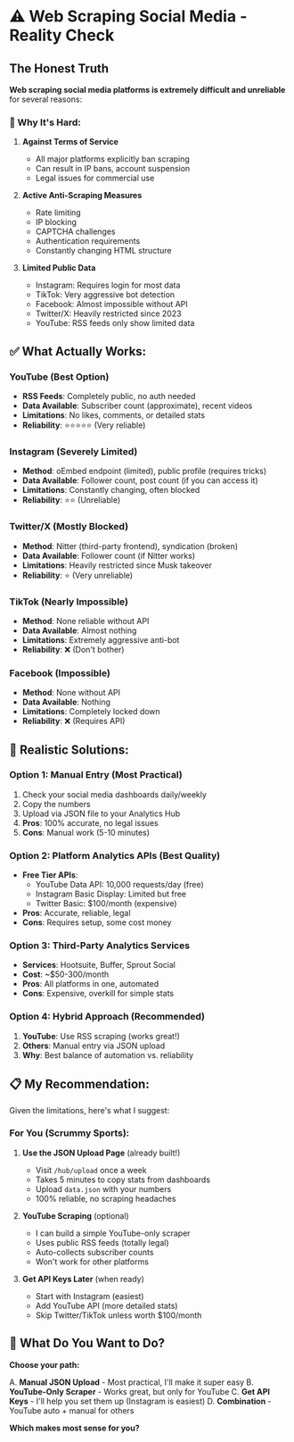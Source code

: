 # ⚠️ Web Scraping Social Media - Reality Check

## The Honest Truth

**Web scraping social media platforms is extremely difficult and unreliable** for several reasons:

### 🚫 Why It's Hard:

1. **Against Terms of Service**
   - All major platforms explicitly ban scraping
   - Can result in IP bans, account suspension
   - Legal issues for commercial use

2. **Active Anti-Scraping Measures**
   - Rate limiting
   - IP blocking
   - CAPTCHA challenges
   - Authentication requirements
   - Constantly changing HTML structure

3. **Limited Public Data**
   - Instagram: Requires login for most data
   - TikTok: Very aggressive bot detection
   - Facebook: Almost impossible without API
   - Twitter/X: Heavily restricted since 2023
   - YouTube: RSS feeds only show limited data

## ✅ What Actually Works:

### **YouTube** (Best Option)
- **RSS Feeds**: Completely public, no auth needed
- **Data Available**: Subscriber count (approximate), recent videos
- **Limitations**: No likes, comments, or detailed stats
- **Reliability**: ⭐⭐⭐⭐⭐ (Very reliable)

### **Instagram** (Severely Limited)
- **Method**: oEmbed endpoint (limited), public profile (requires tricks)
- **Data Available**: Follower count, post count (if you can access it)
- **Limitations**: Constantly changing, often blocked
- **Reliability**: ⭐⭐ (Unreliable)

### **Twitter/X** (Mostly Blocked)
- **Method**: Nitter (third-party frontend), syndication (broken)
- **Data Available**: Follower count (if Nitter works)
- **Limitations**: Heavily restricted since Musk takeover
- **Reliability**: ⭐ (Very unreliable)

### **TikTok** (Nearly Impossible)
- **Method**: None reliable without API
- **Data Available**: Almost nothing
- **Limitations**: Extremely aggressive anti-bot
- **Reliability**: ❌ (Don't bother)

### **Facebook** (Impossible)
- **Method**: None without API
- **Data Available**: Nothing
- **Limitations**: Completely locked down
- **Reliability**: ❌ (Requires API)

## 🎯 Realistic Solutions:

### **Option 1: Manual Entry** (Most Practical)
1. Check your social media dashboards daily/weekly
2. Copy the numbers
3. Upload via JSON file to your Analytics Hub
4. **Pros**: 100% accurate, no legal issues
5. **Cons**: Manual work (5-10 minutes)

### **Option 2: Platform Analytics APIs** (Best Quality)
- **Free Tier APIs**:
  - YouTube Data API: 10,000 requests/day (free)
  - Instagram Basic Display: Limited but free
  - Twitter Basic: $100/month (expensive)
- **Pros**: Accurate, reliable, legal
- **Cons**: Requires setup, some cost money

### **Option 3: Third-Party Analytics Services**
- **Services**: Hootsuite, Buffer, Sprout Social
- **Cost**: ~$50-300/month
- **Pros**: All platforms in one, automated
- **Cons**: Expensive, overkill for simple stats

### **Option 4: Hybrid Approach** (Recommended)
1. **YouTube**: Use RSS scraping (works great!)
2. **Others**: Manual entry via JSON upload
3. **Why**: Best balance of automation vs. reliability

## 📋 My Recommendation:

Given the limitations, here's what I suggest:

### **For You (Scrummy Sports):**

1. **Use the JSON Upload Page** (already built!)
   - Visit `/hub/upload` once a week
   - Takes 5 minutes to copy stats from dashboards
   - Upload `data.json` with your numbers
   - 100% reliable, no scraping headaches

2. **YouTube Scraping** (optional)
   - I can build a simple YouTube-only scraper
   - Uses public RSS feeds (totally legal)
   - Auto-collects subscriber counts
   - Won't work for other platforms

3. **Get API Keys Later** (when ready)
   - Start with Instagram (easiest)
   - Add YouTube API (more detailed stats)
   - Skip Twitter/TikTok unless worth $100/month

## 🤔 What Do You Want to Do?

**Choose your path:**

A. **Manual JSON Upload** - Most practical, I'll make it super easy
B. **YouTube-Only Scraper** - Works great, but only for YouTube
C. **Get API Keys** - I'll help you set them up (Instagram is easiest)
D. **Combination** - YouTube auto + manual for others

**Which makes most sense for you?**



